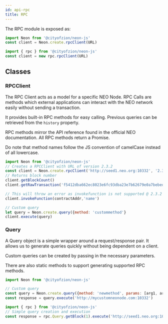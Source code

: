 ```yaml
---
id: api-rpc
title: RPC
---
```


The RPC module is exposed as:

```js
import Neon from '@cityofzion/neon-js'
const client = Neon.create.rpcClient(URL)

import { rpc } from '@cityofzion/neon-js'
const client = new rpc.rpcClient(URL)
```

## Classes

### RPCClient

The RPC Client acts as a model for a specific NEO Node. RPC Calls are methods which external applications can interact with the NEO network easily without sending a transaction.

It provides built-in RPC methods for easy calling. Previous queries can be retrieved from the `history` property.

RPC methods mirror the API reference found in the official NEO documentation. All RPC methods return a Promise.

Do note that method names follow the JS convention of camelCase instead of all lowercase.

```js
import Neon from '@cityofzion/neon-js'
// Creates a RPCClient with URL of version 2.3.2
const client = Neon.create.rpcClient('http://seed1.neo.org:10332', '2.3.2')
// Returns block number
client.getBlockCount()
client.getRawTransaction('f5412dba662ec8023e6fc93dba23e7b62679e0a7bebed52a0c3f70795cbb51d2', 1)

// This will throw an error as invokefunction is not supported @ 2.3.2
client.invokeFunction(contractAddr,'name')

// Custom query
let query = Neon.create.query({method: 'custommethod'}
client.execute(query)
```

### Query

A Query object is a simple wrapper around a request/response pair. It allows us to generate queries quickly without being dependent on a client.

Custom queries can be created by passing in the necessary parameters.

There are also static methods to support generating supported RPC methods.

```js
import Neon from '@cityofzion/neon-js'

// Custom query
const query = Neon.create.query({method: 'newmethod', params: [arg1, arg2]})
const response = query.execute('http://mycustomneonode.com:10332')

import { rpc } from '@cityofzion/neon-js'
// Simple query creation and execution
const response = rpc.Query.getBlock(1).execute('http://seed1.neo.org:10332')
```

